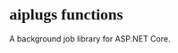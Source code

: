 <style>
    @import url('https://fonts.googleapis.com/css?family=Comfortaa');
    .logo {
        font-family: Comfortaa;
    }
</style>

<h1 class="logo">aiplugs functions</h1>

A background job library for ASP.NET Core.
